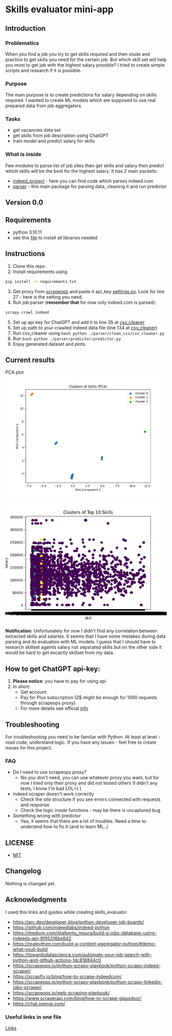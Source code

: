 # Skills evaluator mini-app

## Introduction

### Problematics
When you find a job you try to get skills required and then stude and practice to get skills you need for the 
certain job. But which skill set will help you most to get job with the highest salary possible?
I tried to create simple scripts and research if it is possible.

### Purpose
The main purpose is to create predictions for salary depending on skills required. I wanted to create ML models which 
are supposed to use real prepared data from job aggregators.

### Tasks
- get vacancies data set
- get skills from job description using ChatGPT
- train model and predict salary for skills

### What is inside
Few modules to parse list of job sites then get skills and salary then predict which skills will be the best for the 
highest salary.
It has 2 main packets:
- [indeed_project](https://github.com/jBuly4/skills_evaluator/blob/5b33252bdb45144a128da25f3b7f9d6a9f0208c9/indeed_project/indeed_project) - here you can find code which parses indeed.com
- [parser](https://github.com/jBuly4/skills_evaluator/blob/5b33252bdb45144a128da25f3b7f9d6a9f0208c9/parser) - this main package for parsing data, cleaning it and run predictor

## Version 0.0

## Requirements
- python 3.10.11
- see this [file](https://github.com/jBuly4/skills_evaluator/blob/5b33252bdb45144a128da25f3b7f9d6a9f0208c9/requirements.txt) to install all libraries needed

## Instructions
1. Clone this repo
2. Install requirements using
```bash
pip install -r requirements.txt
```
3. Get proxy from [scrapeops](https://scrapeops.io/app/register/main) and paste it api_key 
[settings.py](https://github.com/jBuly4/skills_evaluator/blob/1b66f445afb549c66ea0ef1bd29f3e4250587dd0/indeed_project/indeed_project/settings.py). 
Look for line 27 - here is the setting you need.
4. Run job parser (**remember that** for now only indeed.com is parsed):
```bash
scrapy crawl indeed
```
5. Set up api key for ChatGPT and add it to line 35 at [csv_cleaner](https://github.com/jBuly4/skills_evaluator/blob/5b33252bdb45144a128da25f3b7f9d6a9f0208c9/parser/clean_csv/csv_cleaner.py)
6. Set up path to your crawled indeed data file (line 134 at [csv_cleaner](https://github.com/jBuly4/skills_evaluator/blob/5b33252bdb45144a128da25f3b7f9d6a9f0208c9/parser/clean_csv/csv_cleaner.py))
7. Run csv_cleaner using ```bash python ./parser/clean_csv/csv_cleaner.py```
8. Run ```bash python ./parser/predictor/predictor.py```
9. Enjoy generated dataset and plots.

## Current results
PCA plot
![PCA plot](https://github.com/jBuly4/skills_evaluator/blob/main/parser/predictor/plots/PCA_top_10_skill_clusters_with_legend.png)

![Raw clusters for top-10 skills](https://github.com/jBuly4/skills_evaluator/blob/main/parser/predictor/plots/top_10_skill_clusters.png)

**Notification**:
Unfortunately for now I didn't find any correlation between extracted skills and salaries. It seems that I have some 
mistakes during data parsing and its evaluation with ML models. I guess that I should have to research skillset 
againts salary not separated skills but on the other side it would be hard to get excactly skillset from my data.

## How to get ChatGPT api-key:
1. **Please notice**: you have to pay for using api
2. In short:
   - Get account
   - Pay for Plus subscription (2$ might be enough for 1000 requests through scrapeops proxy)
   - For more details see official [info](https://help.openai.com/en/articles/7039783-how-can-i-access-the-chatgpt-api)

## Troubleshooting
For troubleshooting you need to be familiar with Python. At least at level - read code, understand logic.
If you have any issues - feel free to create issues for this project.

### FAQ
- Do I need to use scrapeops proxy?
  - No you don't need, you can use whatever proxy you want, but for now I tried only their proxy and did not tested 
    others (I didn't any tests, I know I'm bad LOL=) ) 
- Indeed scraper doesn't work correctly
  - Check the site structure if you see errors connected with requests and response
  - Check the logic inside functions - may be there is uncaptured bug
- Something wrong with predictor
  - Yea, it seems that there are a lot of troubles. Need a time to understnd how to fix it (and to learn ML..)

## LICENSE
- [MIT](https://github.com/jBuly4/skills_evaluator/blob/0a9b97352012d929752ea644feae8482c53b91d9/LICENSE)

## Changelog
Nothing is changed yet.

## Acknowledgments
I used this links and guides while creating skills_evaluator.

- https://arc.dev/developer-blog/python-developer-job-boards/
- https://github.com/indeedlabs/indeed-python
- https://medium.com/@alberto_moura/build-a-jobs-database-using-indeeds-api-8f95316be842
- https://realpython.com/build-a-content-aggregator-python/#demo-what-youll-build
- https://towardsdatascience.com/automate-your-job-search-with-python-and-github-actions-1dc818844c0
- https://scrapeops.io/python-scrapy-playbook/python-scrapy-indeed-scraper/
- https://scrapfly.io/blog/how-to-scrape-indeedcom/
- https://scrapeops.io/python-scrapy-playbook/python-scrapy-linkedin-jobs-scraper/
- https://scrapeops.io/web-scraping-playbook/
- https://www.scraperapi.com/blog/how-to-scrape-glassdoor/
- https://chat.openai.com/

### Useful links in one file
[Links](https://github.com/jBuly4/skills_evaluator/blob/main/some_sites.txt)
